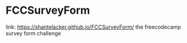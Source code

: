 # FCCSurveyForm
link: https://shantelacker.github.io/FCCSurveyForm/
 the freecodecamp survey form challenge
